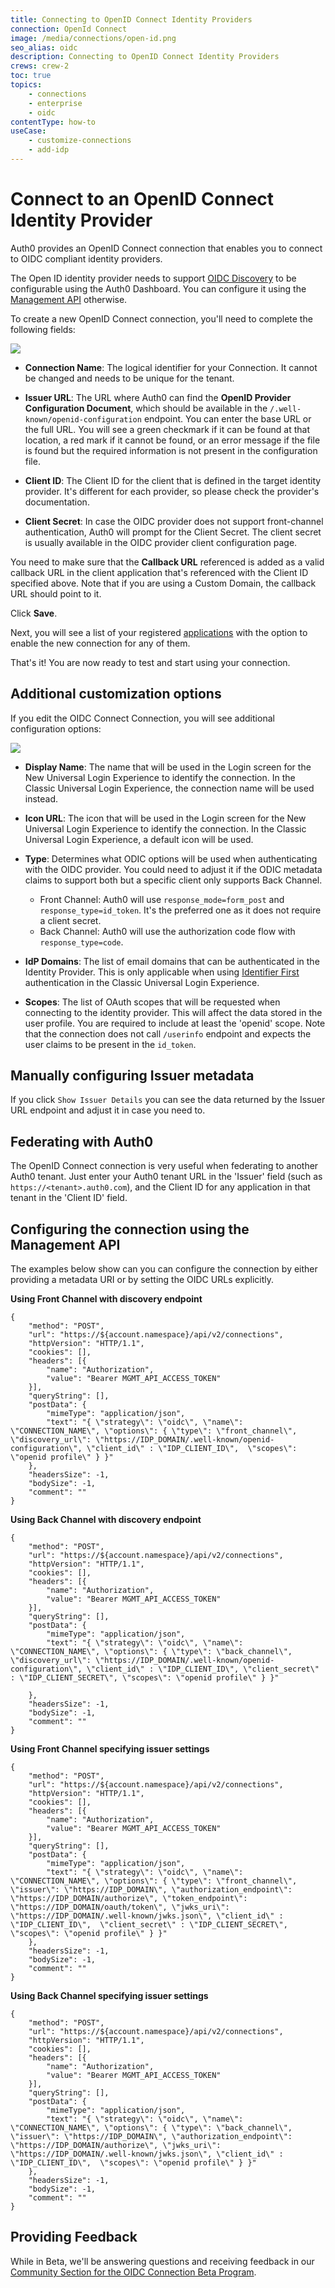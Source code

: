 ```yaml
---
title: Connecting to OpenID Connect Identity Providers
connection: OpenId Connect
image: /media/connections/open-id.png
seo_alias: oidc
description: Connecting to OpenID Connect Identity Providers
crews: crew-2
toc: true
topics:
    - connections
    - enterprise
    - oidc
contentType: how-to
useCase:
    - customize-connections
    - add-idp
---
```


# Connect to an OpenID Connect Identity Provider

Auth0 provides an OpenID Connect connection that enables you to connect to OIDC compliant identity providers. 

The Open ID identity provider needs to support [OIDC Discovery](https://openid.net/specs/openid-connect-discovery-1_0.html) to be configurable using the Auth0 Dashboard. You can configure it using the [Management API](#configuring_the_connection_using_the_management_api) otherwise.

To create a new OpenID Connect connection, you'll need to complete the following fields:

![](/media/articles/connections/enterprise/oidc/oidc-small.png)

* **Connection Name**: The logical identifier for your Connection. It cannot be changed and needs to be unique for the tenant.

* **Issuer URL**: The URL where Auth0 can find the **OpenID Provider Configuration Document**, which should be available in the `/.well-known/openid-configuration` endpoint. You can enter the base URL or the full URL. You will see a green checkmark if it can be found at that location, a red mark if it cannot be found, or an error message if the file is found but the required information is not present in the configuration file.

* **Client ID**: The Client ID for the client that is defined in the target identity provider. It's different for each provider, so please check the provider's documentation.

* **Client Secret**: In case the OIDC provider does not support front-channel authentication, Auth0 will prompt for the Client Secret. The client secret is usually available in the OIDC provider client configuration page.

You need to make sure that the **Callback URL** referenced is added as a valid callback URL in the client application that's referenced with the Client ID specified above. Note that if you are using a Custom Domain, the callback URL should point to it.

Click **Save**.

Next, you will see a list of your registered [applications](${manage_url}/#/applications) with the option to enable the new connection for any of them.

That's it! You are now ready to test and start using your connection.

## Additional customization options

If you edit the OIDC Connect Connection, you will see additional configuration options:

![](/media/articles/connections/enterprise/oidc/oidc-details.png)

* **Display Name**: The name that will be used in the Login screen for the New Universal Login Experience to identify the connection. In the Classic Universal Login Experience, the connection name will be used instead.

* **Icon URL**: The icon that will be used in the Login screen for the New Universal Login Experience to identify the connection. In the Classic Universal Login Experience, a default icon will be used.

* **Type**: Determines what ODIC options will be used when authenticating with the OIDC provider. You could need to adjust it if the ODIC metadata claims to support both but a specific client only supports Back Channel.

    * Front Channel: Auth0 will use `response_mode=form_post` and `response_type=id_token`. It's the preferred one as it does not require a client secret. 
    * Back Channel: Auth0 will use the authorization code flow with `response_type=code`.

* **IdP Domains**: The list of email domains that can be authenticated in the Identity Provider. This is only applicable when using [Identifier First](/universal-login/identifier-first) authentication in the Classic Universal Login Experience.

* **Scopes**: The list of OAuth scopes that will be requested when connecting to the identity provider. This will affect the data stored in the user profile. You are required to include at least the 'openid' scope. Note that the connection does not call `/userinfo` endpoint and expects the user claims to be present in the `id_token`.

## Manually configuring Issuer metadata 

If you click `Show Issuer Details` you can see the data returned by the Issuer URL endpoint and adjust it in case you need to.

## Federating with Auth0

The OpenID Connect connection is very useful when federating to another Auth0 tenant. Just enter your Auth0 tenant URL in the 'Issuer' field (such as `https://<tenant>.auth0.com`), and the Client ID for any application in that tenant in the 'Client ID' field.

## Configuring the connection using the Management API

The examples below show can you can configure the connection by either providing a metadata URI or by setting the OIDC URLs explicitly. 

**Using Front Channel with discovery endpoint**

```har
{
	"method": "POST",
	"url": "https://${account.namespace}/api/v2/connections",
	"httpVersion": "HTTP/1.1",
	"cookies": [],
	"headers": [{
		"name": "Authorization",
		"value": "Bearer MGMT_API_ACCESS_TOKEN"
	}],
	"queryString": [],
	"postData": {
		"mimeType": "application/json",
		"text": "{ \"strategy\": \"oidc\", \"name\": \"CONNECTION_NAME\", \"options\": { \"type\": \"front_channel\", \"discovery_url\": \"https://IDP_DOMAIN/.well-known/openid-configuration\", \"client_id\" : \"IDP_CLIENT_ID\",  \"scopes\": \"openid profile\" } }"
	},
	"headersSize": -1,
	"bodySize": -1,
	"comment": ""
}
```

**Using Back Channel with discovery endpoint**

```har
{
	"method": "POST",
	"url": "https://${account.namespace}/api/v2/connections",
	"httpVersion": "HTTP/1.1",
	"cookies": [],
	"headers": [{
		"name": "Authorization",
		"value": "Bearer MGMT_API_ACCESS_TOKEN"
	}],
	"queryString": [],
	"postData": {
		"mimeType": "application/json",
		"text": "{ \"strategy\": \"oidc\", \"name\": \"CONNECTION_NAME\", \"options\": { \"type\": \"back_channel\", \"discovery_url\": \"https://IDP_DOMAIN/.well-known/openid-configuration\", \"client_id\" : \"IDP_CLIENT_ID\", \"client_secret\" : \"IDP_CLIENT_SECRET\", \"scopes\": \"openid profile\" } }"

	},
	"headersSize": -1,
	"bodySize": -1,
	"comment": ""
}
```

**Using Front Channel specifying issuer settings**

```har
{
	"method": "POST",
	"url": "https://${account.namespace}/api/v2/connections",
	"httpVersion": "HTTP/1.1",
	"cookies": [],
	"headers": [{
		"name": "Authorization",
		"value": "Bearer MGMT_API_ACCESS_TOKEN"
	}],
	"queryString": [],
	"postData": {
		"mimeType": "application/json",
		"text": "{ \"strategy\": \"oidc\", \"name\": \"CONNECTION_NAME\", \"options\": { \"type\": \"front_channel\", \"issuer\": \"https://IDP_DOMAIN\", \"authorization_endpoint\": \"https://IDP_DOMAIN/authorize\", \"token_endpoint\": \"https://IDP_DOMAIN/oauth/token\", \"jwks_uri\": \"https://IDP_DOMAIN/.well-known/jwks.json\", \"client_id\" : \"IDP_CLIENT_ID\",  \"client_secret\" : \"IDP_CLIENT_SECRET\", \"scopes\": \"openid profile\" } }"
	},
	"headersSize": -1,
	"bodySize": -1,
	"comment": ""
}
```

**Using Back Channel specifying issuer settings**

```har
{
	"method": "POST",
	"url": "https://${account.namespace}/api/v2/connections",
	"httpVersion": "HTTP/1.1",
	"cookies": [],
	"headers": [{
		"name": "Authorization",
		"value": "Bearer MGMT_API_ACCESS_TOKEN"
	}],
	"queryString": [],
	"postData": {
		"mimeType": "application/json",
		"text": "{ \"strategy\": \"oidc\", \"name\": \"CONNECTION_NAME\", \"options\": { \"type\": \"back_channel\", \"issuer\": \"https://IDP_DOMAIN\", \"authorization_endpoint\": \"https://IDP_DOMAIN/authorize\", \"jwks_uri\": \"https://IDP_DOMAIN/.well-known/jwks.json\", \"client_id\" : \"IDP_CLIENT_ID\",  \"scopes\": \"openid profile\" } }"
	},
	"headersSize": -1,
	"bodySize": -1,
	"comment": ""
}
```

## Providing Feedback

While in Beta, we'll be answering questions and receiving feedback in our [Community Section for the OIDC Connection Beta Program](https://community.auth0.com/c/auth0-beta-programs/new-oidc-connection-beta).


